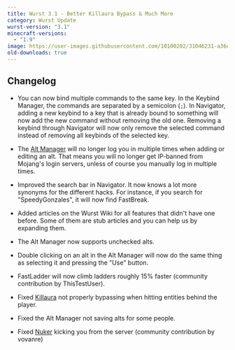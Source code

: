 ```yaml
---
title: Wurst 3.1 - Better Killaura Bypass & Much More
category: Wurst Update
wurst-version: "3.1"
minecraft-versions:
  - "1.9"
image: https://user-images.githubusercontent.com/10100202/31046231-a36e09f6-a5f5-11e7-95b9-56a78ceb64c3.jpg
old-downloads: true
---
```

## Changelog

- You can now bind multiple commands to the same key. In the Keybind Manager, the commands are separated by a semicolon (`;`). In Navigator, adding a new keybind to a key that is already bound to something will now add the new command without removing the old one. Removing a keybind through Navigator will now only remove the selected command instead of removing all keybinds of the selected key.

- The [Alt Manager](/wiki/Special_Features/Alt_Manager) will no longer log you in multiple times when adding or editing an alt. That means you will no longer get IP-banned from Mojang's login servers, unless of course you manually log in multiple times.

- Improved the search bar in Navigator. It now knows a lot more synonyms for the different hacks. For instance, if you search for "SpeedyGonzales", it will now find FastBreak.

- Added articles on the Wurst Wiki for all features that didn't have one before. Some of them are stub articles and you can help us by expanding them.

- The Alt Manager now supports unchecked alts.

- Double clicking on an alt in the Alt Manager will now do the same thing as selecting it and pressing the "Use" button.

- FastLadder will now climb ladders roughly 15% faster (community contribution by ThisTestUser).

- Fixed [Killaura](https://wiki.wurstclient.net/killaura) not properly bypassing when hitting entities behind the player.

- Fixed the Alt Manager not saving alts for some people.

- Fixed [Nuker](https://wiki.wurstclient.net/nuker) kicking you from the server (community contribution by vovanre)
